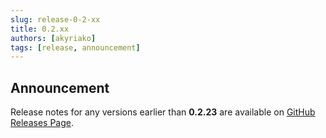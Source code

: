 ```yaml
---
slug: release-0-2-xx
title: 0.2.xx
authors: [akyriako]
tags: [release, announcement]
---
```


## Announcement

Release notes for any versions earlier than **0.2.23** are available on [GitHub Releases Page](https://github.com/akyriako/typesense-operator/releases).

<!-- truncate -->
